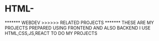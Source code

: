# HTML-
*******   WEBDEV >>>>>>  RELATED PROJECTS *******
THESE ARE MY PROJECTS PREPARED USING FRONTEND AND ALSO BACKEND 
I USE HTML,CSS,JS,REACT TO DO MY PROJECTS 
